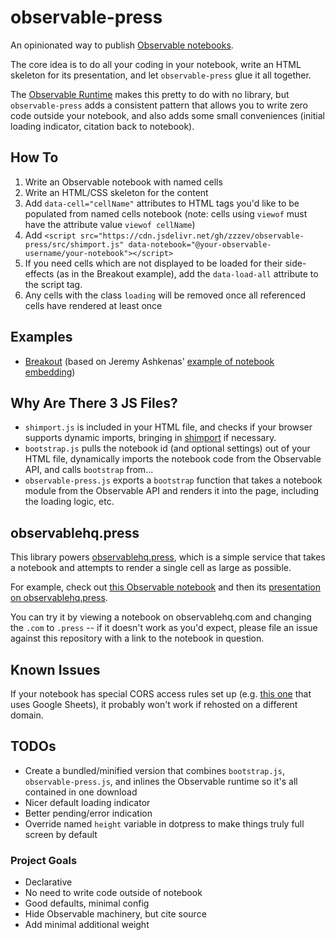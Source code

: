 # observable-press
An opinionated way to publish [Observable notebooks](//observablehq.com).

The core idea is to do all your coding in your notebook, write an HTML skeleton for its presentation, and let `observable-press` glue it all together.

The [Observable Runtime](https://github.com/observablehq/runtime) makes this pretty to do with no library, but `observable-press` adds a consistent pattern that allows you to write zero code outside your notebook, and also adds some small conveniences (initial loading indicator, citation back to notebook).

## How To

1. Write an Observable notebook with named cells
2. Write an HTML/CSS skeleton for the content
3. Add `data-cell="cellName"` attributes to HTML tags you'd like to be populated from named cells notebook (note: cells using `viewof` must have the attribute value `viewof cellName`)
4. Add `<script src="https://cdn.jsdelivr.net/gh/zzzev/observable-press/src/shimport.js" data-notebook="@your-observable-username/your-notebook"></script>`
5. If you need cells which are not displayed to be loaded for their side-effects (as in the Breakout example), add the `data-load-all` attribute to the script tag.
6. Any cells with the class `loading` will be removed once all referenced cells have rendered at least once

## Examples
- [Breakout](https://zzzev.github.io/observable-press/examples/breakout/) (based on Jeremy Ashkenas' [example of notebook embedding](http://ashkenas.com/breakout/))

## Why Are There 3 JS Files?
- `shimport.js` is included in your HTML file, and checks if your browser supports dynamic imports, bringing in [shimport](https://github.com/Rich-Harris/shimport) if necessary.
- `bootstrap.js` pulls the notebook id (and optional settings) out of your HTML file, dynamically imports the notebook code from the Observable API, and calls `bootstrap` from...
- `observable-press.js` exports a `bootstrap` function that takes a notebook module from the Observable API and renders it into the page, including the loading logic, etc.

## observablehq.press
This library powers [observablehq.press](//observablehq.press), which is a simple service that takes a notebook and attempts to render a single cell as large as possible.

For example, check out [this Observable notebook](https://observablehq.com/@zzzev/slit-scan-effect) and then its [presentation on observablehq.press](https://observablehq.press/@zzzev/slit-scan-effect).

You can try it by viewing a notebook on observablehq.com and changing the `.com` to `.press` -- if it doesn't work as you'd expect, please file an issue against this repository with a link to the notebook in question.

## Known Issues
If your notebook has special CORS access rules set up (e.g. [this one](https://observablehq.com/@tezzutezzu/world-history-timeline) that uses Google Sheets), it probably won't work if rehosted on a different domain.

## TODOs
- Create a bundled/minified version that combines `bootstrap.js`, `observable-press.js`, and inlines the Observable runtime so it's all contained in one download
- Nicer default loading indicator
- Better pending/error indication
- Override named `height` variable in dotpress to make things truly full screen by default

### Project Goals
- Declarative
- No need to write code outside of notebook
- Good defaults, minimal config
- Hide Observable machinery, but cite source
- Add minimal additional weight
